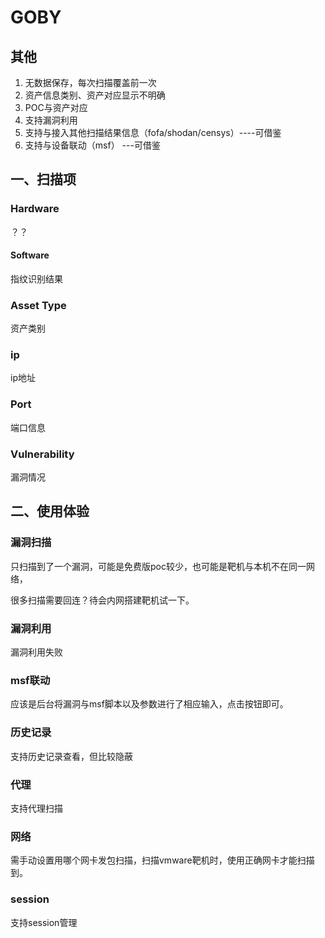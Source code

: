 # GOBY

## 其他

1. 无数据保存，每次扫描覆盖前一次
2. 资产信息类别、资产对应显示不明确
3. POC与资产对应
4. 支持漏洞利用
5. 支持与接入其他扫描结果信息（fofa/shodan/censys）----可借鉴
6. 支持与设备联动（msf） ---可借鉴

## 一、扫描项

### Hardware

？？

#### Software

指纹识别结果

### Asset Type

资产类别

### ip

ip地址

### Port

端口信息

### Vulnerability

漏洞情况

## 二、使用体验

### 漏洞扫描

只扫描到了一个漏洞，可能是免费版poc较少，也可能是靶机与本机不在同一网络，

很多扫描需要回连？待会内网搭建靶机试一下。

### 漏洞利用

漏洞利用失败

### msf联动

应该是后台将漏洞与msf脚本以及参数进行了相应输入，点击按钮即可。

### 历史记录

支持历史记录查看，但比较隐蔽

### 代理

支持代理扫描

### 网络

需手动设置用哪个网卡发包扫描，扫描vmware靶机时，使用正确网卡才能扫描到。

### session

支持session管理